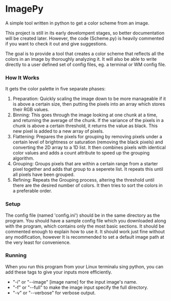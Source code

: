 # ImagePy
A simple tool written in python to get a color scheme from an image.

This project is still in its early develompent stages, so better documentation will be created later. However, the code (Scheme.py) is heavily commented if you want to check it out and give suggestions.

The goal is to provide a tool that creates a color scheme that reflects all the colors in an image by thoroughly analyzing it. It will also be able to write directly to a user defined set of config files, eg. a terminal or WM config file.

### How It Works
It gets the color palette in five separate phases:
1. Preparation: Quickly scaling the image down to be more manageable if it is above a certain size, then putting the pixels into an array which stores their RGB values.
2. Binning: This goes through the image looking at one chunk at a time, and returning the average of the chunk. If the variance of the pixels in a chunk is above a certain threshold, it returns the value as black. This new pixel is added to a new array of pixels.
3. Flattening: Prepares the pixels for grouping by removing pixels under a certain level of brightness or saturation (removing the black pixels) and converting the 2D array to a 1D list. It then combines pixels with identical color values and adds a count attribute to speed up the grouping algorithm.
4. Grouping: Groups pixels that are within a certain range from a starter pixel together and adds that group to a seperete list. It repeats this until all pixels have been grouped.
5. Refining: Repeats the Grouping process, altering the threshold until there are the desired number of colors. It then tries to sort the colors in a preferable order.

### Setup
The config file (named 'config.ini') should be in the same directory as the program. You should have a sample config file which you downloaded along with the program, which contains only the most basic sections. It should be commented enough to explain how to use it. It should work just fine without any modification, however It is recommended to set a default image path at the very least for convenience.

### Running
When you run this program from your Linux terminalu sing python, you can add these tags to give your inputs more efficiently.
- "-i" or "--image" [image name] for the input image's name.
- "-f" or "--full" to make the image input specify the full directory.
- "-v" or "--verbose" for verbose output.